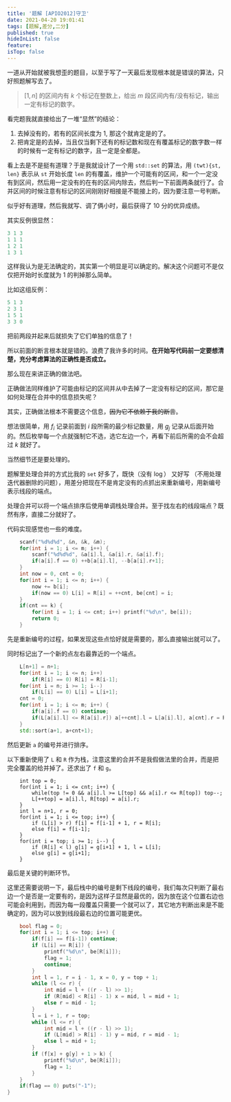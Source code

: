 ```yaml
---
title: '题解 [APIO2012]守卫'
date: 2021-04-20 19:01:41
tags: [题解,差分,二分]
published: true
hideInList: false
feature: 
isTop: false
---
```

一道从开始就被我想歪的题目，以至于写了一天最后发现根本就是错误的算法，只好照题解写去了。

<!-- more -->

> $[1, n]$ 的区间内有 $k$ 个标记在整数上，给出 $m$ 段区间内有/没有标记，输出一定有标记的数字。

看完题我就直接给出了一堆“显然”的结论：

1. 去掉没有的，若有的区间长度为 $1$, 那这个就肯定是的了。
2. 把肯定是的去掉，当且仅当剩下还有的标记数和现在有覆盖标记的数字数一样的时候有一定有标记的数字，且一定是全都是。

看上去是不是挺有道理？于是我就设计了一个用 `std::set` 的算法，用 `(twt){st, len}` 表示从 `st` 开始长度 `len` 的有覆盖，维护一个可能有的区间，和一个一定没有到区间，然后用一定没有的在有的区间内除去，然后判一下前面两条就行了。合并区间的时候注意有标记的区间刚刚好相接是不能接上的，因为要注意一号判断。

似乎好有道理，然后我就写、调了俩小时，最后获得了 $10$ 分的优异成绩。

其实反例很显然：

```cpp
3 1 3
1 1 1
1 2 1
1 3 1
```

这样我认为是无法确定的，其实第一个明显是可以确定的。解决这个问题可不是仅仅把开始时长度就为 $1$ 的判掉那么简单。

比如这组反例：

```cpp
5 1 3
2 3 1
1 5 1
3 3 0
```

把前两段并起来后就损失了它们单独的信息了！

所以前面的断言根本就是错的。浪费了我许多的时间。**在开始写代码前一定要想清楚，充分考虑算法的正确性是否成立。**

那么现在来讲正确的做法吧。

正确做法同样维护了可能由标记的区间并从中去掉了一定没有标记的区间，那它是如何处理在合并中的信息损失呢？

其实，正确做法根本不需要这个信息，~~因为它不依赖于我的断言~~。

想法很简单，用 $f_i$ 记录前面到 $i$ 段所需的最少标记数量，用 $g_j$ 记录从后面开始的。然后枚举每一个点就强制它不选，选它左边一个，再看下前后所需的会不会超过 $k$ 就好了。

当然细节还是要处理的。

题解里处理合并的方式比我的 `set` 好多了，既快（没有 $\log$） 又好写 （不用处理迭代器删除的问题），用差分把现在不是肯定没有的点抓出来重新编号，用新编号表示线段的端点。

处理合并可以将一个端点排序后使用单调栈处理合并。至于找左右的线段端点？既然有序，直接二分就好了。

代码实现感觉也一些的难度。

```cpp
	scanf("%d%d%d", &n, &k, &m);
	for(int i = 1; i <= m; i++) {
		scanf("%d%d%d", &a[i].l, &a[i].r, &a[i].f);
		if(a[i].f == 0) ++b[a[i].l], --b[a[i].r+1];
	}
	int now = 0, cnt = 0;
	for(int i = 1; i <= n; i++) {
		now += b[i];
		if(now == 0) L[i] = R[i] = ++cnt, be[cnt] = i;
	}
	if(cnt == k) {
		for(int i = 1; i <= cnt; i++) printf("%d\n", be[i]);
		return 0;
	}
```
先是重新编号的过程，如果发现这些点恰好就是需要的，那么直接输出就可以了。

同时标记出了一个新的点左右最靠近的一个端点。

```cpp
	L[n+1] = n+1;
	for(int i = 1; i <= n; i++) 
		if(R[i] == 0) R[i] = R[i-1];
	for(int i = n; i >= 1; i--) 
		if(L[i] == 0) L[i] = L[i+1];
	cnt = 0;
	for(int i = 1; i <= m; i++) {
		if(a[i].f == 0) continue;
		if(L[a[i].l] <= R[a[i].r]) a[++cnt].l = L[a[i].l], a[cnt].r = R[a[i].r];
	}
	std::sort(a+1, a+cnt+1);
```
然后更新 `a` 的编号并进行排序。

以下重新使用了 `L` 和 `R` 作为栈，注意这里的合并不是我假做法里的合并，而是把完全覆盖的给并掉了。还求出了 `f` 和 `g`。
```
	int top = 0;
	for(int i = 1; i <= cnt; i++) {
		while(top != 0 && a[i].l >= L[top] && a[i].r <= R[top]) top--;
		L[++top] = a[i].l, R[top] = a[i].r;
	}
	int l = n+1, r = 0;
	for(int i = 1; i <= top; i++) {	
		if (L[i] > r) f[i] = f[i-1] + 1, r = R[i];
		else f[i] = f[i-1];
	}
	for(int i = top; i >= 1; i--) {
		if (R[i] < l) g[i] = g[i+1] + 1, l = L[i];
		else g[i] = g[i+1];
	}
```

最后是关键的判断环节。

这里还需要说明一下，最后栈中的编号是剩下线段的编号，我们每次只判断了最右边一个是否是一定要有的，是因为这样子显然是最优的，因为放在这个位置右边也可能会利用到，而因为每一段覆盖只需要一个就可以了，其它地方判断出来是不能确定的，因为可以放到线段最右边的位置可能更优。

```cpp
	bool flag = 0;
	for(int i = 1; i <= top; i++) {
		if(f[i] == f[i-1]) continue;
		if (L[i] == R[i]) {
			printf("%d\n", be[R[i]]);
			flag = 1; 
			continue;
		}
		int l = 1, r = i - 1, x = 0, y = top + 1;
		while (l <= r) {				 
			int mid = l + ((r - l) >> 1);
			if (R[mid] < R[i] - 1) x = mid, l = mid + 1;
			else r = mid - 1;
		}
		l = i + 1, r = top;
		while (l <= r) {
			int mid = l + ((r - l) >> 1);
			if (L[mid] > R[i] - 1) y = mid, r = mid - 1;
			else l = mid + 1;
		}
		if (f[x] + g[y] + 1 > k) {
			printf("%d\n", be[R[i]]);
			flag = 1;
		}
	}
	if(flag == 0) puts("-1");
}
```